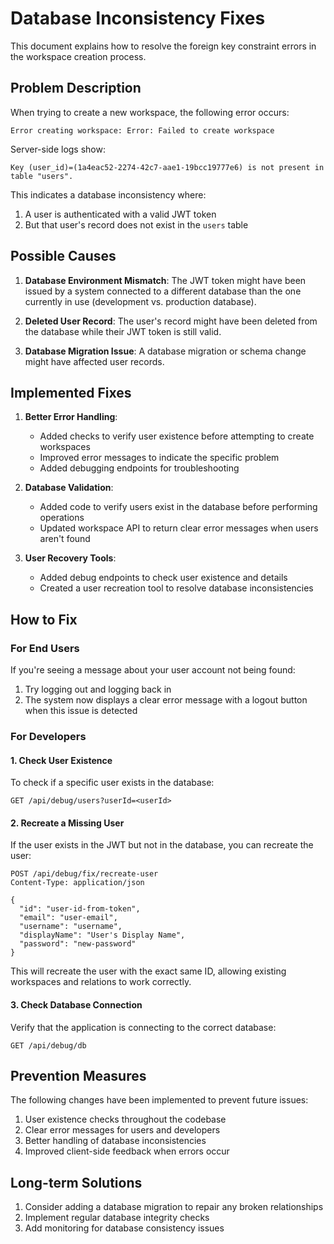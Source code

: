 # Database Inconsistency Fixes

This document explains how to resolve the foreign key constraint errors in the workspace creation process.

## Problem Description

When trying to create a new workspace, the following error occurs:

```
Error creating workspace: Error: Failed to create workspace
```

Server-side logs show:

```
Key (user_id)=(1a4eac52-2274-42c7-aae1-19bcc19777e6) is not present in table "users".
```

This indicates a database inconsistency where:
1. A user is authenticated with a valid JWT token
2. But that user's record does not exist in the `users` table

## Possible Causes

1. **Database Environment Mismatch**: The JWT token might have been issued by a system connected to a different database than the one currently in use (development vs. production database).

2. **Deleted User Record**: The user's record might have been deleted from the database while their JWT token is still valid.

3. **Database Migration Issue**: A database migration or schema change might have affected user records.

## Implemented Fixes

1. **Better Error Handling**: 
   - Added checks to verify user existence before attempting to create workspaces
   - Improved error messages to indicate the specific problem
   - Added debugging endpoints for troubleshooting

2. **Database Validation**:
   - Added code to verify users exist in the database before performing operations
   - Updated workspace API to return clear error messages when users aren't found

3. **User Recovery Tools**:
   - Added debug endpoints to check user existence and details
   - Created a user recreation tool to resolve database inconsistencies

## How to Fix

### For End Users

If you're seeing a message about your user account not being found:

1. Try logging out and logging back in
2. The system now displays a clear error message with a logout button when this issue is detected

### For Developers

#### 1. Check User Existence

To check if a specific user exists in the database:

```
GET /api/debug/users?userId=<userId>
```

#### 2. Recreate a Missing User

If the user exists in the JWT but not in the database, you can recreate the user:

```
POST /api/debug/fix/recreate-user
Content-Type: application/json

{
  "id": "user-id-from-token",
  "email": "user-email",
  "username": "username",
  "displayName": "User's Display Name",
  "password": "new-password"
}
```

This will recreate the user with the exact same ID, allowing existing workspaces and relations to work correctly.

#### 3. Check Database Connection

Verify that the application is connecting to the correct database:

```
GET /api/debug/db
```

## Prevention Measures

The following changes have been implemented to prevent future issues:

1. User existence checks throughout the codebase
2. Clear error messages for users and developers
3. Better handling of database inconsistencies
4. Improved client-side feedback when errors occur

## Long-term Solutions

1. Consider adding a database migration to repair any broken relationships
2. Implement regular database integrity checks
3. Add monitoring for database consistency issues
